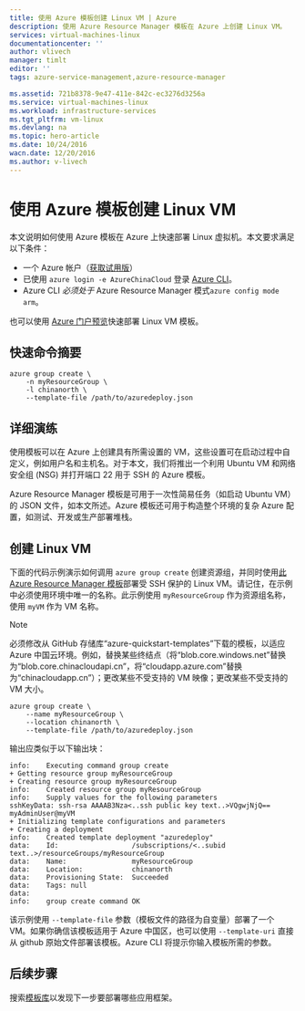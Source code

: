 ```yaml
---
title: 使用 Azure 模板创建 Linux VM | Azure
description: 使用 Azure Resource Manager 模板在 Azure 上创建 Linux VM。
services: virtual-machines-linux
documentationcenter: ''
author: vlivech
manager: timlt
editor: ''
tags: azure-service-management,azure-resource-manager

ms.assetid: 721b8378-9e47-411e-842c-ec3276d3256a
ms.service: virtual-machines-linux
ms.workload: infrastructure-services
ms.tgt_pltfrm: vm-linux
ms.devlang: na
ms.topic: hero-article
ms.date: 10/24/2016
wacn.date: 12/20/2016
ms.author: v-livech
---
```


# 使用 Azure 模板创建 Linux VM
本文说明如何使用 Azure 模板在 Azure 上快速部署 Linux 虚拟机。本文要求满足以下条件：

* 一个 Azure 帐户（[获取试用版](https://www.azure.cn/pricing/1rmb-trial/)）
* 已使用 `azure login -e AzureChinaCloud` 登录 [Azure CLI](../xplat-cli-install.md)。
* Azure CLI *必须处于* Azure Resource Manager 模式`azure config mode arm`。

也可以使用 [Azure 门户预览](./virtual-machines-linux-quick-create-portal.md)快速部署 Linux VM 模板。

## 快速命令摘要

```
azure group create \
    -n myResourceGroup \
    -l chinanorth \
    --template-file /path/to/azuredeploy.json
```

## 详细演练
使用模板可以在 Azure 上创建具有所需设置的 VM，这些设置可在启动过程中自定义，例如用户名和主机名。对于本文，我们将推出一个利用 Ubuntu VM 和网络安全组 (NSG) 并打开端口 22 用于 SSH 的 Azure 模板。

Azure Resource Manager 模板是可用于一次性简易任务（如启动 Ubuntu VM）的 JSON 文件，如本文所述。Azure 模板还可用于构造整个环境的复杂 Azure 配置，如测试、开发或生产部署堆栈。

## 创建 Linux VM
下面的代码示例演示如何调用 `azure group create` 创建资源组，并同时使用[此 Azure Resource Manager 模板](https://raw.githubusercontent.com/Azure/azure-quickstart-templates/master/101-vm-sshkey/azuredeploy.json)部署受 SSH 保护的 Linux VM。请记住，在示例中必须使用环境中唯一的名称。此示例使用 `myResourceGroup` 作为资源组名称，使用 `myVM` 作为 VM 名称。

>[!NOTE]
> 必须修改从 GitHub 存储库“azure-quickstart-templates”下载的模板，以适应 Azure 中国云环境。例如，替换某些终结点（将“blob.core.windows.net”替换为“blob.core.chinacloudapi.cn”，将“cloudapp.azure.com”替换为“chinacloudapp.cn”）；更改某些不受支持的 VM 映像；更改某些不受支持的 VM 大小。

```
azure group create \
    --name myResourceGroup \
    --location chinanorth \
    --template-file /path/to/azuredeploy.json
```

输出应类似于以下输出块：

```
info:    Executing command group create
+ Getting resource group myResourceGroup
+ Creating resource group myResourceGroup
info:    Created resource group myResourceGroup
info:    Supply values for the following parameters
sshKeyData: ssh-rsa AAAAB3Nza<..ssh public key text..>VQgwjNjQ== myAdminUser@myVM
+ Initializing template configurations and parameters
+ Creating a deployment
info:    Created template deployment "azuredeploy"
data:    Id:                  /subscriptions/<..subid text..>/resourceGroups/myResourceGroup
data:    Name:                myResourceGroup
data:    Location:            chinanorth
data:    Provisioning State:  Succeeded
data:    Tags: null
data:
info:    group create command OK
```

该示例使用 `--template-file` 参数（模板文件的路径为自变量）部署了一个 VM。如果你确信该模板适用于 Azure 中国区，也可以使用 `--template-uri` 直接从 github 原始文件部署该模板。Azure CLI 将提示你输入模板所需的参数。

## 后续步骤
搜索[模板库](https://github.com/Azure/azure-quickstart-templates/)以发现下一步要部署哪些应用框架。

<!---HONumber=Mooncake_1212_2016-->